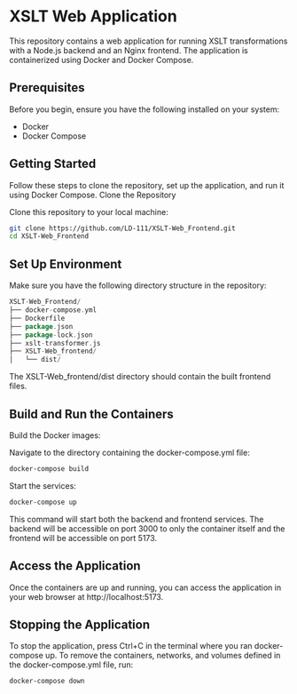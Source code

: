 # XSLT Web Application

This repository contains a web application for running XSLT transformations with a Node.js backend and an Nginx frontend. The application is containerized using Docker and Docker Compose.
## Prerequisites

Before you begin, ensure you have the following installed on your system:

- Docker
- Docker Compose

## Getting Started

Follow these steps to clone the repository, set up the application, and run it using Docker Compose.
Clone the Repository

Clone this repository to your local machine:

```bash
git clone https://github.com/LD-111/XSLT-Web_Frontend.git
cd XSLT-Web_Frontend
```
## Set Up Environment

Make sure you have the following directory structure in the repository:
```go
XSLT-Web_Frontend/
├── docker-compose.yml
├── Dockerfile
├── package.json
├── package-lock.json
├── xslt-transformer.js
├── XSLT-Web_frontend/
│   └── dist/
```

The XSLT-Web_frontend/dist directory should contain the built frontend files.

## Build and Run the Containers

Build the Docker images:

Navigate to the directory containing the docker-compose.yml file:

```bash
docker-compose build
```

Start the services:

```bash
docker-compose up
```

This command will start both the backend and frontend services. The backend will be accessible on port 3000 to only the container itself and the frontend will be accessible on port 5173.

## Access the Application

Once the containers are up and running, you can access the application in your web browser at http://localhost:5173.

## Stopping the Application

To stop the application, press Ctrl+C in the terminal where you ran docker-compose up. To remove the containers, networks, and volumes defined in the docker-compose.yml file, run:

```bash
docker-compose down
```
